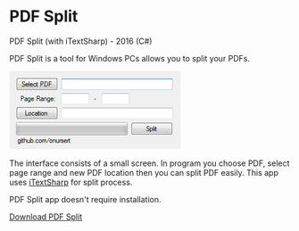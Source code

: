 # PDF Split
<p>PDF Split (with iTextSharp) - 2016 (C#)</p>
<p>PDF Split is a tool for Windows PCs allows you to split your PDFs.</p>
<img src="PDFSplit.png">
<p>The interface consists of a small screen. In program you choose PDF, select page range and new PDF location then you can split PDF easily. This app uses <a href="https://github.com/itext/itextsharp">iTextSharp</a> for split process.</p>
<p>PDF Split app doesn't require installation.</p>
<a href="https://github.com/onursert/PDFSplit/raw/master/PDFSplit.zip">Download PDF Split</a>
